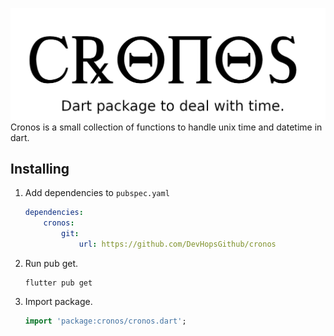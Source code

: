 ![banner](https://raw.githubusercontent.com/DevHopsGithub/cronos/master/readme_assets/banner.png)
Cronos is a small collection of functions to handle unix time and datetime in dart.

## Installing

1. Add dependencies to `pubspec.yaml`

    ```yaml
    dependencies:
        cronos:
            git:
                url: https://github.com/DevHopsGithub/cronos
    ```

2. Run pub get.

   ```shell
   flutter pub get
   ```

3. Import package.

    ```dart
    import 'package:cronos/cronos.dart';
    ```